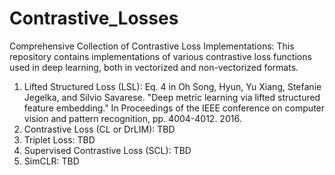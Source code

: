 # Contrastive_Losses
Comprehensive Collection of Contrastive Loss Implementations: This repository contains implementations of various contrastive loss functions used in deep learning, both in vectorized and non-vectorized formats.

1. Lifted Structured Loss (LSL): Eq. 4 in Oh Song, Hyun, Yu Xiang, Stefanie Jegelka, and Silvio Savarese. "Deep metric learning via lifted structured feature embedding." In Proceedings of the IEEE conference on computer vision and pattern recognition, pp. 4004-4012. 2016.
2. Contrastive Loss (CL or DrLIM): TBD
3. Triplet Loss: TBD
4. Supervised Contrastive Loss (SCL): TBD
5. SimCLR: TBD
